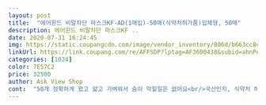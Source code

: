 ```yaml
---
layout: post 
title:  "에어윈드 비말차단 마스크KF-AD(1매입)-50매(식약처허가품)입체형, 50매" 
description: 에어윈드 비말차단 마스크KF ..
date: 2020-07-31 16:24:45 
img: https://static.coupangcdn.com/image/vendor_inventory/806d/b663cc8d2a06eae907fee9cef3cb2032e08d1ecbf1809a9609af903b0daa.jpg 
linkUrl: https://link.coupang.com/re/AFFSDP?lptag=AF3600438&subid=ahnPublicAsk&pageKey=1858183140&itemId=3158617895&vendorItemId=71146180969&traceid=V0-113-22595151d9928b39 
categories: [1024] 
color: 7E57C2 
price: 32500 
author: Ask View Shop 
cont:  "50개 정확하게 왔고 얇고 가벼워서 숨이 막힐일은 없어요<br/>국산인지, 식약처 허가제품인지, 의약외품이라고 적혀있는지 등 좀 까다롭게 고르다가 이거다 하고 주문했구요<br/>냄새도 없고 좋네요<br/>마스크 없던 시절에 똥줄이 타서 100장 사둔 미인증 마스크랑 가격이 같다는게 놀랍네요<br/>비말차단 입체형 다른 회사 2개 썼었는데, 이번게 코 부분이 제일 편하고 사이즈가 더 큰듯해서인지 편함.<br/><br/>오늘 받아보자마자 택배박스 개봉하고 마스크 써봤어요<br/>우선 개별 포장이라 청결 유지에 좋음<br/>저렴하게 인증 마스크 입체형으로 잘 샀어요<br/>집에 kf<br/> -94, kf<br/> -80 마스크는 많은데 쓰고 좀만 걸으면 숨이 막히고 두통까지 오더라구요<br/>집에 같이 사는 분도 써 보고 지난번꺼보다 편하다네요.<br/><br/>추가 주문도 했어요<br/>혹시나 해서 50개만 샀는데 가격도 착하고 재구매 해야겠어요<br/>" 
---
```

